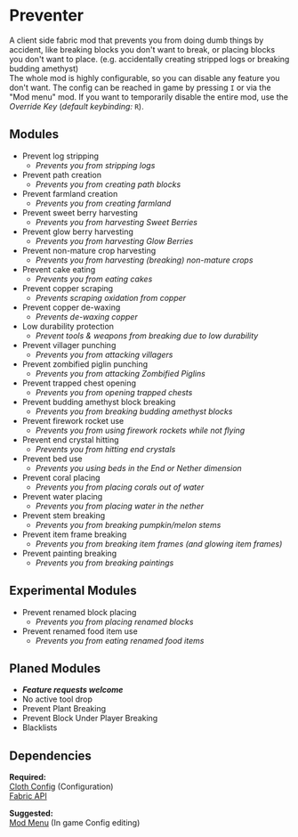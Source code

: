 # Preventer

A client side fabric mod that prevents you from doing dumb things by accident, like breaking blocks you don't want to break, or placing blocks you don't want to place.
(e.g. accidentally creating stripped logs or breaking budding amethyst)  
The whole mod is highly configurable, so you can disable any feature you don't want. 
The config can be reached in game by pressing `I` or via the "Mod menu" mod.
If you want to temporarily disable the entire mod, use the _Override Key_ (_default keybinding:_ `R`).

## Modules
- Prevent log stripping
  - _Prevents you from stripping logs_
- Prevent path creation
  - _Prevents you from creating path blocks_
- Prevent farmland creation
  - _Prevents you from creating farmland_
- Prevent sweet berry harvesting
  - _Prevents you from harvesting Sweet Berries_
- Prevent glow berry harvesting
  - _Prevents you from harvesting Glow Berries_
- Prevent non-mature crop harvesting
  - _Prevents you from harvesting (breaking) non-mature crops_
- Prevent cake eating
  - _Prevents you from eating cakes_
- Prevent copper scraping
  - _Prevents scraping oxidation from copper_
- Prevent copper de-waxing
  - _Prevents de-waxing copper_
- Low durability protection
  - _Prevent tools & weapons from breaking due to low durability_
- Prevent villager punching
  - _Prevents you from attacking villagers_
- Prevent zombified piglin punching
  - _Prevents you from attacking Zombified Piglins_
- Prevent trapped chest opening
  - _Prevents you from opening trapped chests_
- Prevent budding amethyst block breaking
  - _Prevents you from breaking budding amethyst blocks_
- Prevent firework rocket use
  - _Prevents you from using firework rockets while not flying_
- Prevent end crystal hitting
  - _Prevents you from hitting end crystals_
- Prevent bed use
  - _Prevents you using beds in the End or Nether dimension_
- Prevent coral placing
  - _Prevents you from placing corals out of water_
- Prevent water placing
  - _Prevents you from placing water in the nether_
- Prevent stem breaking
  - _Prevents you from breaking pumpkin/melon stems_
- Prevent item frame breaking
  - _Prevents you from breaking item frames (and glowing item frames)_
- Prevent painting breaking 
  - _Prevents you from breaking paintings_

## Experimental Modules
- Prevent renamed block placing
  - _Prevents you from placing renamed blocks_
- Prevent renamed food item use
  - _Prevents you from eating renamed food items_

## Planed Modules
- **_Feature requests welcome_**
- No active tool drop
- Prevent Plant Breaking
- Prevent Block Under Player Breaking
- Blacklists

## Dependencies
**Required:**  
[Cloth Config](https://github.com/shedaniel/cloth-config) (Configuration)  
[Fabric API](https://github.com/FabricMC/fabric)

**Suggested:**  
[Mod Menu](https://github.com/TerraformersMC/ModMenu) (In game Config editing)
